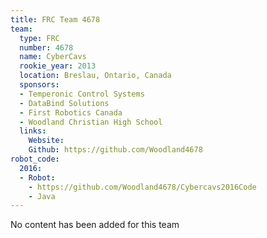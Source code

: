 ```yaml
---
title: FRC Team 4678
team:
  type: FRC
  number: 4678
  name: CyberCavs
  rookie_year: 2013
  location: Breslau, Ontario, Canada
  sponsors:
  - Temperonic Control Systems
  - DataBind Solutions
  - First Robotics Canada
  - Woodland Christian High School
  links:
    Website:
    Github: https://github.com/Woodland4678
robot_code:
  2016:
  - Robot:
    - https://github.com/Woodland4678/Cybercavs2016Code
    - Java
---
```


No content has been added for this team